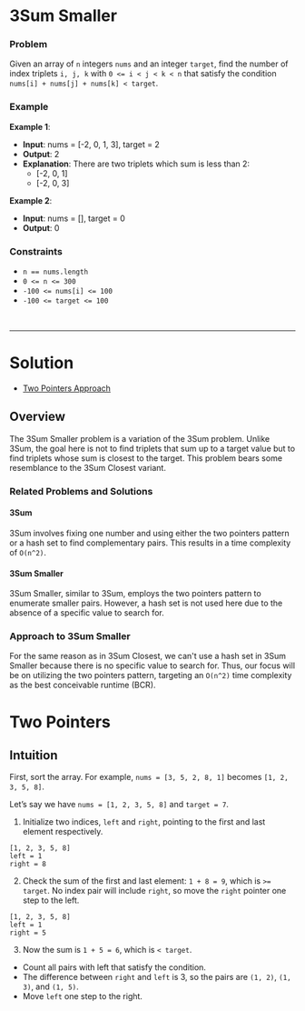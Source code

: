 # 3Sum Smaller

### Problem
Given an array of `n` integers `nums` and an integer `target`, find the number of index triplets `i, j, k` with `0 <= i < j < k < n` that satisfy the condition `nums[i] + nums[j] + nums[k] < target`.

### Example
**Example 1**:
- **Input**: nums = [-2, 0, 1, 3], target = 2
- **Output**: 2
- **Explanation**: There are two triplets which sum is less than 2:
  - [-2, 0, 1]
  - [-2, 0, 3]

**Example 2**:
- **Input**: nums = [], target = 0
- **Output**: 0

### Constraints
- `n == nums.length`
- `0 <= n <= 300`
- `-100 <= nums[i] <= 100`
- `-100 <= target <= 100`

<br>

---

# Solution
- [Two Pointers Approach](#two-pointers)

## Overview

The 3Sum Smaller problem is a variation of the 3Sum problem. Unlike 3Sum, the goal here is not to find triplets that sum up to a target value but to find triplets whose sum is closest to the target. This problem bears some resemblance to the 3Sum Closest variant.

### Related Problems and Solutions

#### 3Sum

3Sum involves fixing one number and using either the two pointers pattern or a hash set to find complementary pairs. This results in a time complexity of `O(n^2)`.

#### 3Sum Smaller

3Sum Smaller, similar to 3Sum, employs the two pointers pattern to enumerate smaller pairs. However, a hash set is not used here due to the absence of a specific value to search for.

### Approach to 3Sum Smaller

For the same reason as in 3Sum Closest, we can't use a hash set in 3Sum Smaller because there is no specific value to search for. Thus, our focus will be on utilizing the two pointers pattern, targeting an `O(n^2)` time complexity as the best conceivable runtime (BCR).

# Two Pointers

## **Intuition**

First, sort the array. For example, `nums = [3, 5, 2, 8, 1]` becomes `[1, 2, 3, 5, 8]`.

Let’s say we have `nums = [1, 2, 3, 5, 8]` and `target = 7`.

1. Initialize two indices, `left` and `right`, pointing to the first and last element respectively.

```plaintext
[1, 2, 3, 5, 8]
left = 1
right = 8
```

2. Check the sum of the first and last element: `1 + 8 = 9`, which is `>= target`. No index pair will include `right`, so move the `right` pointer one step to the left.

```plaintext
[1, 2, 3, 5, 8]
left = 1
right = 5
```

3. Now the sum is `1 + 5 = 6`, which is `< target`. 
  - Count all pairs with left that satisfy the condition. 
  - The difference between `right` and `left` is 3, so the pairs are `(1, 2)`, `(1, 3)`, and `(1, 5)`.
  - Move `left` one step to the right.
